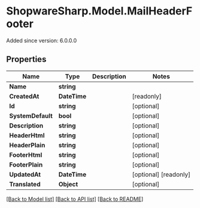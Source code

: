 # ShopwareSharp.Model.MailHeaderFooter
Added since version: 6.0.0.0

## Properties

Name | Type | Description | Notes
------------ | ------------- | ------------- | -------------
**Name** | **string** |  | 
**CreatedAt** | **DateTime** |  | [readonly] 
**Id** | **string** |  | [optional] 
**SystemDefault** | **bool** |  | [optional] 
**Description** | **string** |  | [optional] 
**HeaderHtml** | **string** |  | [optional] 
**HeaderPlain** | **string** |  | [optional] 
**FooterHtml** | **string** |  | [optional] 
**FooterPlain** | **string** |  | [optional] 
**UpdatedAt** | **DateTime** |  | [optional] [readonly] 
**Translated** | **Object** |  | [optional] 

[[Back to Model list]](../../README.md#documentation-for-models) [[Back to API list]](../../README.md#documentation-for-api-endpoints) [[Back to README]](../../README.md)

